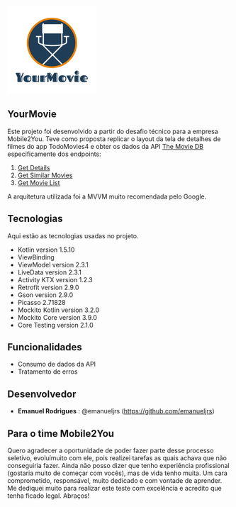![Logo of the project](https://github.com/emanueljrs/YourMovie/blob/master/readme_images/logo_your_movie.png)

## YourMovie
 
Este projeto foi desenvolvido a partir do desafio técnico para a empresa Mobile2You. Teve como proposta replicar o layout da tela de detalhes de filmes do app TodoMovies4 e obter os dados da API [The Movie DB](https://api.themoviedo.org/3) especificamente dos endpoints:

1. [Get Details](https://developers.themoviedb.org/3/movies/get-movie-details)
2. [Get Similar Movies](https://developers.themoviedb.org/3/movies/get-similar-movies)
3. [Get Movie List](https://developers.themoviedb.org/3/genres/get-movie-list)

A arquitetura utilizada foi a MVVM muito recomendada pelo Google.

## Tecnologias

Aqui estão as tecnologias usadas no projeto.

* Kotlin version 1.5.10
* ViewBinding
* ViewModel version 2.3.1
* LiveData version 2.3.1
* Activity KTX version 1.2.3
* Retrofit version 2.9.0
* Gson version 2.9.0
* Picasso 2.71828
* Mockito Kotlin version 3.2.0
* Mockito Core version 3.9.0
* Core Testing version 2.1.0

## Funcionalidades

 - Consumo de dados da API
 - Tratamento de erros

## Desenvolvedor

* **Emanuel Rodrigues** : @emanueljrs (https://github.com/emanueljrs)

## Para o time Mobile2You

Quero agradecer a oportunidade de poder fazer parte desse processo seletivo, evoluímuito com ele, pois realizei tarefas as quais achava que não conseguiria fazer. Ainda não posso dizer que tenho experiência profissional (gostaria muito de começar com vocês), mas de vida tenho muita. Um cara comprometido, responsável,  muito dedicado e com vontade de aprender. Me dediquei muito para realizar este teste com excelência e acredito que tenha ficado legal.
Abraços!
